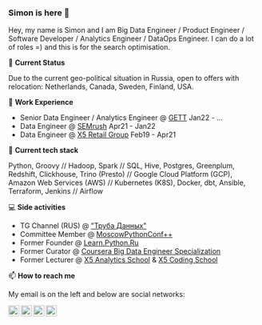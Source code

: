 ### Simon is here 👋

Hey, my name is Simon and I am Big Data Engineer / Product Engineer / Software Developer / Analytics Engineer / DataOps Engineer. I can do a lot of roles =) and this is for the search optimisation.

🚦 **Current Status**

Due to the current geo-political situation in Russia, open to offers with relocation: Netherlands, Canada, Sweden, Finland, USA.

🏢 **Work Experience** 

  - Senior Data Engineer / Analytics Engineer @ [GETT](https://gett.com/) Jan22 - ... 
  - Data Engineer @ [SEMrush](https://semrush.com/) Apr21 - Jan22
  - Data Engineer @ [X5 Retail Group](https://www.x5.ru/ru) Feb19 - Apr21

🌱 **Current tech stack** 

Python, Groovy // Hadoop, Spark // SQL, Hive, Postgres, Greenplum, Redshift, Clickhouse, Trino (Presto) // Google Cloud Platform (GCP), Amazon Web Services (AWS) // Kubernetes (K8S), Docker, dbt, Ansible, Terraform, Jenkins // Airflow

💻 **Side activities** 

  - TG Channel (RUS) @ ["Труба Данных"](https://t.me/ohmydataengineer)
  - Committee Member @ [MoscowPythonConf++](https://conf.python.ru/)
  - Former Founder @ [Learn.Python.Ru](learn.python.ru)
  - Former Curator @ [Coursera Big Data Engineer Specialization](https://bigdatateam.org/big-data-engineering)
  - Former Lecturer @ [X5 Analytics School](http://x5-academy.ru/) & [X5 Coding School](https://x5-frontend-academy.ru/)


📫 **How to reach me**

My email is on the left and below are social networks:

[<img align="left" alt="Facebook" width="22px" src="https://cdn.jsdelivr.net/npm/simple-icons@v3/icons/facebook.svg" />](https://www.facebook.com/osipov.simon) [<img align="left" alt="Twitter" width="22px" src="https://cdn.jsdelivr.net/npm/simple-icons@v3/icons/twitter.svg" />](https://twitter.com/OsipovSimon) [<img align="left" alt="Telegram" width="22px" src="https://cdn.jsdelivr.net/npm/simple-icons@v3/icons/telegram.svg" />](http://t.me/SimonOsipov) [<img align="left" alt="LinkedIn" width="22px" src="https://cdn.jsdelivr.net/npm/simple-icons@v3/icons/linkedin.svg" />](https://www.linkedin.com/in/simon-osipov/)

